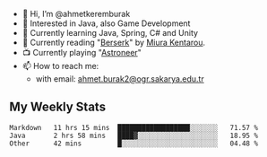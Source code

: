 - 👋 Hi, I’m @ahmetkeremburak
- 👀 Interested in Java, also Game Development
- 🌱 Currently learning Java, Spring, C# and Unity
- :book: Currently reading "[Berserk](https://en.wikipedia.org/wiki/Berserk_(manga))" by [Miura Kentarou](https://en.wikipedia.org/wiki/Kentaro_Miura).
- :tv: Currently playing "[Astroneer](https://en.wikipedia.org/wiki/Astroneer)"
- 📫 How to reach me:  
  - with email: ahmet.burak2@ogr.sakarya.edu.tr
<!---
- 💞️ I’m looking to collaborate on ...
--->

<!---
ahmetkeremburak/ahmetkeremburak is a ✨ special ✨ repository because its `README.md` (this file) appears on your GitHub profile.
You can click the Preview link to take a look at your changes.
--->
## My Weekly Stats
<!--START_SECTION:waka-->

```text
Markdown   11 hrs 15 mins  ██████████████████░░░░░░░   71.57 %
Java       2 hrs 58 mins   ████▓░░░░░░░░░░░░░░░░░░░░   18.95 %
Other      42 mins         █░░░░░░░░░░░░░░░░░░░░░░░░   04.48 %
```

<!--END_SECTION:waka-->
